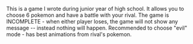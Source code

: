 This is a game I wrote during junior year of high school.  It allows you to choose 6 pokemon and have a battle with your rival.  The game is INCOMPLETE - when either player loses, the game will not show any message -- instead nothing will happen.  Recommended to choose "evil" mode - has best animations from rival's pokemon.
